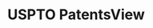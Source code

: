 ---
bigquery: https://console.cloud.google.com/bigquery?p=patents-public-data&d=patentsview&page=dataset
citation: Attribution should be given to PatentsView for use, distribution, or derivative
  works.
code: https://github.com/CSSIP-AIR/PatentsView-Code-Snippets/
contributors: USPTO
cost: None
description: 'PatentsView includes US patent data including raw data (summaries, applications,
  pregrant applications), disambugations of inventors and assignees, and inventor
  gender estimates.  Also foreign priority data, # of figures and sheets, and government
  interest statements.'
documentation: https://patentsview.org/query/builder-faqs
last_edit: Mon, 04 Apr 2022 19:02:57 GMT
location: https://patentsview.org/
maintained_by: USPTO
record_creation_timestamp: 12/2/2020 17:20:46
schema_fields: '[''level_three'', ''attribution_status'', ''applicant_type'', ''longitude'',
  ''latlong'', ''section_id'', ''lawyer_id'', ''lname'', ''disamb_assignee_id_20190820'',
  ''withdrawn'', ''disamb_inventor_id_20170808'', ''rawlocation_id'', ''citation_id'',
  ''assignee_id'', ''f102_date'', ''disamb_assignee_id_20181127'', ''disamb_assignee_id_20200630'',
  ''disamb_inventor_id_20170307'', ''id'', ''num'', ''category_id'', ''latin_name'',
  ''_371_date'', ''rule_47'', ''ipc_class'', ''exemplary'', ''disamb_assignee_id_20191008'',
  ''disamb_inventor_id_20190312'', ''reldocno'', ''status'', ''rawassignee_id'', ''number'',
  ''disamb_inventor_id_20181127'', ''subclass'', ''deceased'', ''disamb_assignee_id_20191231'',
  ''level_one'', ''abstract'', ''application_id'', ''variety'', ''filename'', ''term_disclaimer'',
  ''contract_award_number'', ''disamb_inventor_id_20200929'', ''rawinventor_id'',
  ''designation'', ''name'', ''county_fips'', ''disamb_assignee_id_20190312'', ''organization'',
  ''gi_statement'', ''disamb_inventor_id_20191231'', ''mainclass_id'', ''subclass_id'',
  ''relkind'', ''text'', ''subgroup'', ''doc_type'', ''patent_id'', ''date'', ''subcategory_id'',
  ''location_id'', ''organization_id'', ''sector_title'', ''action_date'', ''num_sheets'',
  ''disamb_inventor_id_20171226'', ''field_id'', ''name_first'', ''term_grant'', ''num_claims'',
  ''state'', ''role'', ''classification_value'', ''disamb_inventor_id_20200630'',
  ''rel_id'', ''lapse_of_patent'', ''series_code'', ''field_title'', ''main_group'',
  ''group'', ''ipc_version_indicator'', ''level_two'', ''uuid'', ''subgroup_id'',
  ''symbol_position'', ''classification_data_source'', ''latitude'', ''disamb_inventor_id_20180528'',
  ''male_flag'', ''section'', ''county'', ''type'', ''disamb_inventor_id_20190820'',
  ''country'', ''category'', ''male'', ''sequence'', ''_102_date'', ''classification_status'',
  ''classification_level'', ''disamb_assignee_id_20200929'', ''num_figures'', ''disamb_inventor_id_20171003'',
  ''inventor_id'', ''country_transformed'', ''name_last'', ''kind'', ''state_fips'',
  ''term_extension'', ''subsection_id'', ''disclaimer_date'', ''publication_number'',
  ''dependent'', ''disamb_inventor_id_20191008'', ''length'', ''disamb_inventor_id_20200331'',
  ''disamb_inventor_id_20201229'', ''doctype'', ''fname'', ''f371_date'', ''group_id'',
  ''title'', ''disamb_assignee_id_20200331'', ''city'']'
shortname: patentsview
tags:
- disambiguation
- United States
- gender
terms_of_use: Creative Commons Attribution 4.0 International License.
timeframe: 1963-1999
title: USPTO PatentsView
uuid: cf1780b1-e265-4e49-8d1d-83b9cfe0fd9a
---